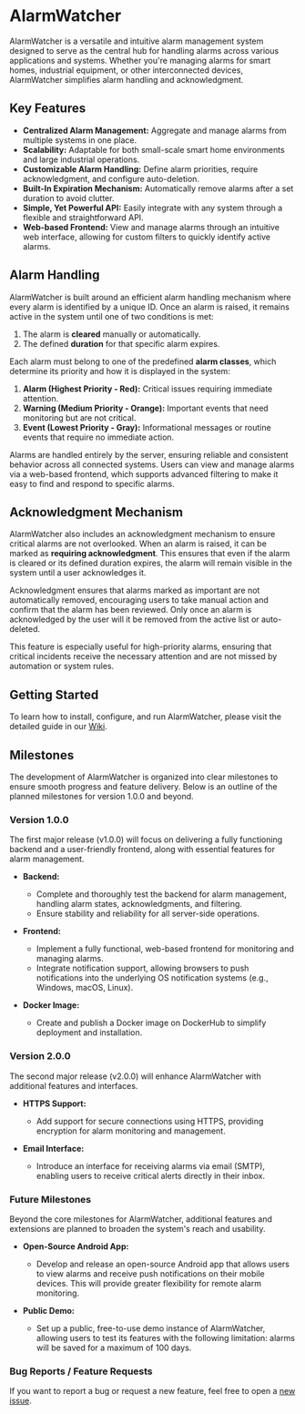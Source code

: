 # AlarmWatcher

AlarmWatcher is a versatile and intuitive alarm management system designed to serve as the central hub for handling alarms across various applications and systems. Whether you're managing alarms for smart homes, industrial equipment, or other interconnected devices, AlarmWatcher simplifies alarm handling and acknowledgment.

## Key Features

- **Centralized Alarm Management:** Aggregate and manage alarms from multiple systems in one place.
- **Scalability:** Adaptable for both small-scale smart home environments and large industrial operations.
- **Customizable Alarm Handling:** Define alarm priorities, require acknowledgment, and configure auto-deletion.
- **Built-In Expiration Mechanism:** Automatically remove alarms after a set duration to avoid clutter.
- **Simple, Yet Powerful API:** Easily integrate with any system through a flexible and straightforward API.
- **Web-based Frontend:** View and manage alarms through an intuitive web interface, allowing for custom filters to quickly identify active alarms.

## Alarm Handling

AlarmWatcher is built around an efficient alarm handling mechanism where every alarm is identified by a unique ID. Once an alarm is raised, it remains active in the system until one of two conditions is met:

1. The alarm is **cleared** manually or automatically.
2. The defined **duration** for that specific alarm expires.

Each alarm must belong to one of the predefined **alarm classes**, which determine its priority and how it is displayed in the system:

1. **Alarm (Highest Priority - Red):** Critical issues requiring immediate attention.
2. **Warning (Medium Priority - Orange):** Important events that need monitoring but are not critical.
3. **Event (Lowest Priority - Gray):** Informational messages or routine events that require no immediate action.

Alarms are handled entirely by the server, ensuring reliable and consistent behavior across all connected systems. Users can view and manage alarms via a web-based frontend, which supports advanced filtering to make it easy to find and respond to specific alarms.

## Acknowledgment Mechanism

AlarmWatcher also includes an acknowledgment mechanism to ensure critical alarms are not overlooked. When an alarm is raised, it can be marked as **requiring acknowledgment**. This ensures that even if the alarm is cleared or its defined duration expires, the alarm will remain visible in the system until a user acknowledges it.

Acknowledgment ensures that alarms marked as important are not automatically removed, encouraging users to take manual action and confirm that the alarm has been reviewed. Only once an alarm is acknowledged by the user will it be removed from the active list or auto-deleted.

This feature is especially useful for high-priority alarms, ensuring that critical incidents receive the necessary attention and are not missed by automation or system rules.

## Getting Started

To learn how to install, configure, and run AlarmWatcher, please visit the detailed guide in our [Wiki](https://github.com/johnny-de/alarmwatcher/wiki).

## Milestones

The development of AlarmWatcher is organized into clear milestones to ensure smooth progress and feature delivery. Below is an outline of the planned milestones for version 1.0.0 and beyond.

### Version 1.0.0

The first major release (v1.0.0) will focus on delivering a fully functioning backend and a user-friendly frontend, along with essential features for alarm management.

- **Backend:**
  - Complete and thoroughly test the backend for alarm management, handling alarm states, acknowledgments, and filtering.
  - Ensure stability and reliability for all server-side operations.

- **Frontend:**
  - Implement a fully functional, web-based frontend for monitoring and managing alarms.
  - Integrate notification support, allowing browsers to push notifications into the underlying OS notification systems (e.g., Windows, macOS, Linux).
  
- **Docker Image:**
  - Create and publish a Docker image on DockerHub to simplify deployment and installation.

### Version 2.0.0

The second major release (v2.0.0) will enhance AlarmWatcher with additional features and interfaces.

- **HTTPS Support:**
  - Add support for secure connections using HTTPS, providing encryption for alarm monitoring and management.
  
- **Email Interface:**
  - Introduce an interface for receiving alarms via email (SMTP), enabling users to receive critical alerts directly in their inbox.

### Future Milestones

Beyond the core milestones for AlarmWatcher, additional features and extensions are planned to broaden the system's reach and usability.

- **Open-Source Android App:**
  - Develop and release an open-source Android app that allows users to view alarms and receive push notifications on their mobile devices. This will provide greater flexibility for remote alarm monitoring.

- **Public Demo:**
  - Set up a public, free-to-use demo instance of AlarmWatcher, allowing users to test its features with the following limitation: alarms will be saved for a maximum of 100 days.


### Bug Reports / Feature Requests

If you want to report a bug or request a new feature, feel free to open a [new issue](https://github.com/johnny-de/alarmwatcher/issues).

